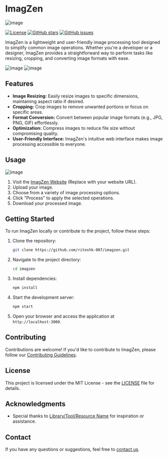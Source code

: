 
# ImagZen

![image](https://github.com/riteshk-007/imagzen/assets/135107962/c046f773-c0fb-4241-accf-8e841d642d1e)

[![License](https://img.shields.io/badge/License-MIT-blue.svg)](https://github.com/riteshk-007/imagzen/blob/main/LICENSE)
[![GitHub stars](https://img.shields.io/github/stars/riteshk-007/imagzen)](https://github.com/riteshk-007/imagzen/stargazers)
[![GitHub issues](https://img.shields.io/github/issues/riteshk-007/imagzen)](https://github.com/riteshk-007/imagzen/issues)

ImagZen is a lightweight and user-friendly image processing tool designed to simplify common image operations. Whether you're a developer or a designer, ImagZen provides a straightforward way to perform tasks like resizing, cropping, and converting image formats with ease.

![image](https://github.com/riteshk-007/imagzen/assets/135107962/d4a547d8-0e0e-4566-b88f-64f55973a654)
![image](https://github.com/riteshk-007/imagzen/assets/135107962/f1e7e653-fa60-4ce8-b8c0-7bbcc76e9d56)

## Features

- **Image Resizing:** Easily resize images to specific dimensions, maintaining aspect ratio if desired.
- **Cropping:** Crop images to remove unwanted portions or focus on specific areas.
- **Format Conversion:** Convert between popular image formats (e.g., JPG, PNG, GIF) effortlessly.
- **Optimization:** Compress images to reduce file size without compromising quality.
- **User-Friendly Interface:** ImagZen's intuitive web interface makes image processing accessible to everyone.

## Usage

![image](https://github.com/riteshk-007/imagzen/assets/135107962/bf8f2baa-78e6-443f-86f4-f584fe0f724e)

1. Visit the [ImagZen Website](https://example.com) (Replace with your website URL).
2. Upload your image.
3. Choose from a variety of image processing options.
4. Click "Process" to apply the selected operations.
5. Download your processed image.

## Getting Started

To run ImagZen locally or contribute to the project, follow these steps:

1. Clone the repository:

   ```bash
   git clone https://github.com/riteshk-007/imagzen.git
   ```

2. Navigate to the project directory:

   ```bash
   cd imagzen
   ```

3. Install dependencies:

   ```bash
   npm install
   ```

4. Start the development server:

   ```bash
   npm start
   ```

5. Open your browser and access the application at `http://localhost:3000`.

## Contributing

Contributions are welcome! If you'd like to contribute to ImagZen, please follow our [Contributing Guidelines](CONTRIBUTING.md).

## License

This project is licensed under the MIT License - see the [LICENSE](LICENSE) file for details.

## Acknowledgments

- Special thanks to [Library/Tool/Resource Name](URL) for inspiration or assistance.

## Contact

If you have any questions or suggestions, feel free to [contact us](mailto:your-email@example.com).
